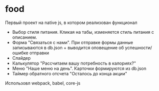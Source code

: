# food

<p>Первый проект на native js, в котором реализован функционал</p>

<ul>
	<li>Выбор стиля питания. Кликая на табы, изменяется стиль питания с описанием.</li>
	<li>Форма &quot;Связаться с нами&quot;. При отправке формы данные записываются в db.json + выводится оповещение об успешности/ошибке отправки</li>
	<li>Слайдер</li>
	<li>Калькулятор &quot;Рассчитаем вашу потребность в калориях?&quot;</li>
	<li>Меню &quot;Наше меню на день&quot;. Карточки формируются из db.json</li>
	<li>Таймер обратного отсчета &quot;Осталось до конца акции&quot;</li>
</ul>

<p>Использовл webpack, babel, core-js</p>
